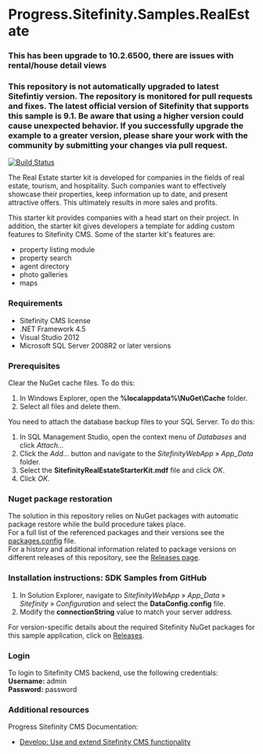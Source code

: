 Progress.Sitefinity.Samples.RealEstate
=====================================
### This has been upgrade to 10.2.6500, there are issues with rental/house detail views

### This repository is not automatically upgraded to latest Sitefintiy version. The repository is monitored for pull requests and fixes. The latest official version of Sitefinity that supports this sample is 9.1. Be aware that using a higher version could cause unexpected behavior. If you successfully upgrade the example to a greater version, please share your work with the community by submitting your changes via pull request.



[![Build Status](http://sdk-jenkins-ci.cloudapp.net/buildStatus/icon?job=Telerik.Sitefinity.Samples.RealEstate.CI)](http://sdk-jenkins-ci.cloudapp.net/job/Telerik.Sitefinity.Samples.RealEstate.CI/)

The Real Estate starter kit is developed for companies in the fields of real estate, tourism, and hospitality. Such companies want to effectively showcase their properties, keep information up to date, and present attractive offers. This ultimately results in more sales and profits. 

This starter kit provides companies with a head start on their project. In addition, the starter kit gives developers a template for adding custom features to Sitefinity CMS. Some of the starter kit's features are:

* property listing module
* property search
* agent directory
* photo galleries
* maps


### Requirements

* Sitefinity CMS license
* .NET Framework 4.5
* Visual Studio 2012
* Microsoft SQL Server 2008R2 or later versions


### Prerequisites

Clear the NuGet cache files. To do this:

1. In Windows Explorer, open the **%localappdata%\NuGet\Cache** folder.
2. Select all files and delete them.

You need to attach the database backup files to your SQL Server. To do this:

1. In SQL Management Studio, open the context menu of _Databases_ and click _Attach..._
2. Click the _Add..._ button and navigate to the _SitefinityWebApp_ » *App_Data* folder.
3. Select the **SitefinityRealEstateStarterKit.mdf** file and click _OK_.
4. Click _OK_.

### Nuget package restoration
The solution in this repository relies on NuGet packages with automatic package restore while the build procedure takes place.   
For a full list of the referenced packages and their versions see the [packages.config](https://github.com/Sitefinity-SDK/Telerik.Sitefinity.Samples.RealEstate/blob/master/SitefinityWebApp/packages.config) file.    
For a history and additional information related to package versions on different releases of this repository, see the [Releases page](https://github.com/Sitefinity-SDK/Telerik.Sitefinity.Samples.RealEstate/releases).    


### Installation instructions: SDK Samples from GitHub

1. In Solution Explorer, navigate to _SitefinityWebApp_ » *App_Data* » _Sitefinity_ » _Configuration_ and select the **DataConfig.config** file.
2. Modify the **connectionString** value to match your server address.


For version-specific details about the required Sitefinity NuGet packages for this sample application, click on [Releases](https://github.com/Sitefinity-SDK/Telerik.Sitefinity.Samples.RealEstate/releases).


### Login

To login to Sitefinity CMS backend, use the following credentials:  
**Username:** admin  
**Password:** password


### Additional resources
Progress Sitefinity CMS Documentation:
* [Develop: Use and extend Sitefinity CMS functionality](http://docs.sitefinity.com/develop-create-and-manage-website-content) 

